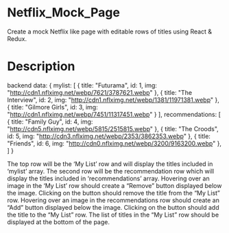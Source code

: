 # Netflix_Mock_Page
Create a mock Netflix like page with editable rows of titles using React &amp; Redux.

# Description
back­end data: 
{
mylist: [
      {
        title: "Futurama",
        id: 1,
        img: "http://cdn1.nflximg.net/webp/7621/3787621.webp"
      },
      {
        title: "The Interview",
        id: 2,
        img: "http://cdn1.nflximg.net/webp/1381/11971381.webp"
      },
      {
        title: "Gilmore Girls",
        id: 3,
        img: "http://cdn1.nflximg.net/webp/7451/11317451.webp"
      }
    ],
    recommendations: [
      {
        title: "Family Guy",
        id: 4,
        img: "http://cdn5.nflximg.net/webp/5815/2515815.webp"
      },
      {
        title: "The Croods",
        id: 5,
        img: "http://cdn3.nflximg.net/webp/2353/3862353.webp"
      },
      {
        title: "Friends",
        id: 6,
        img: "http://cdn0.nflximg.net/webp/3200/9163200.webp"
      },
    ]
}

The top row will be the ‘My List’ row and will display the titles included in ‘mylist’ array. The
second row will be the recommendation row which will display the titles included in
‘recommendations’ array.
Hovering over an image in the ‘My List’ row should create a “Remove” button displayed below
the image. Clicking on the button should remove the title from the “My List” row.
Hovering over an image in the recommendations row should create an “Add” button displayed
below the image. Clicking on the button should add the title to the “My List” row.
The list of titles in the “My List” row should be displayed at the bottom of the page.

